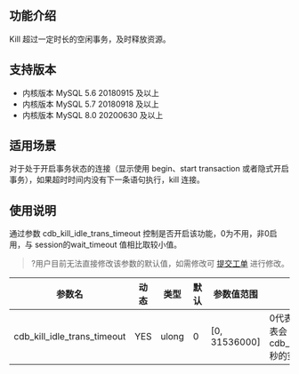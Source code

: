 ## 功能介绍
Kill 超过一定时长的空闲事务，及时释放资源。

## 支持版本
- 内核版本 MySQL 5.6 20180915 及以上
- 内核版本 MySQL 5.7 20180918 及以上
- 内核版本 MySQL 8.0 20200630 及以上

## 适用场景
对于处于开启事务状态的连接（显示使用 begin、start transaction 或者隐式开启事务），如果超时时间内没有下一条语句执行，kill 连接。

## 使用说明
通过参数 cdb_kill_idle_trans_timeout 控制是否开启该功能，0为不用，非0启用，与 session的wait_timeout 值相比取较小值。
>?用户目前无法直接修改该参数的默认值，如需修改可 [提交工单](https://console.cloud.tencent.com/workorder/category) 进行修改。
>
| 参数名                      | 动态 | 类型  | 默认 | 参数值范围    | 说明                                                         |
| --------------------------- | ---- | ----- | ---- | ------------- | ------------------------------------------------------------ |
| cdb_kill_idle_trans_timeout | YES  | ulong | 0    | [0, 31536000] | 0代表关闭该功能，否则代表会 kill 掉 cdb_kill_idle_trans_timeout 秒的空闲事务 |

